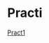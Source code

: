 # Practi
<a href="WebApplication1/WebApplication1/Controllers/WeatherForecastController.cs" > Pract1 </a>
